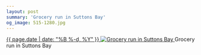 ```yaml
---
layout: post
summary: 'Grocery run in Suttons Bay'
og_image: 515-1280.jpg
---
```


<p>
 <time>
  <a href="/515">
   {{ page.date | date: "%B %-d, %Y" }}
  </a>
 </time>
 <a href="/515">
  <img alt="Grocery run in Suttons Bay" sizes="(min-width: 700px) 50vw, calc(100vw - 2rem)" src="{{ site.assets_url }}/515-640.jpg" srcset="{{ site.assets_url }}/515-320.jpg 320w, {{ site.assets_url }}/515-640.jpg 640w, {{ site.assets_url }}/515-960.jpg 960w, {{ site.assets_url }}/515-1280.jpg 1280w"/>
 </a>
 <span>
  Grocery run in Suttons Bay
 </span>
</p>
